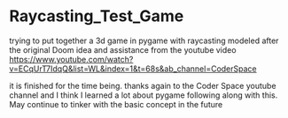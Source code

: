 # Raycasting_Test_Game
trying to put together a 3d game in pygame with raycasting
modeled after the original Doom
idea and assistance from the youtube video https://www.youtube.com/watch?v=ECqUrT7IdqQ&list=WL&index=1&t=68s&ab_channel=CoderSpace

it is finished for the time being. thanks again to the Coder Space youtube channel and I think I learned a lot about pygame following along with this. May continue to tinker with the basic concept in the future
